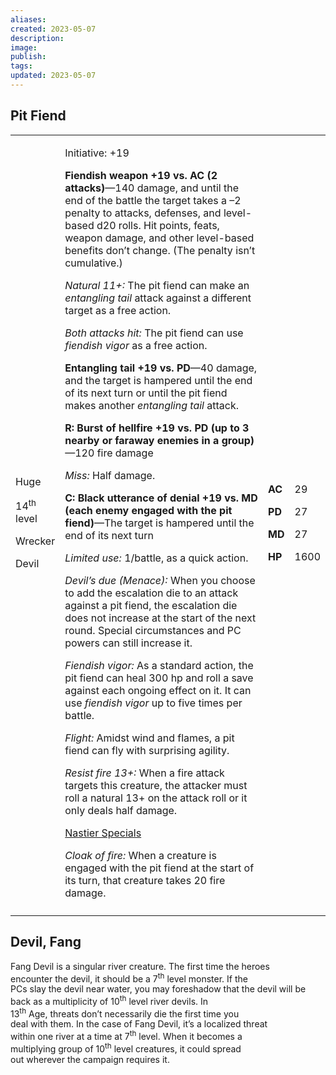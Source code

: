```yaml
---
aliases: 
created: 2023-05-07
description: 
image: 
publish: 
tags: 
updated: 2023-05-07
---
```


## Pit Fiend

<table>
<colgroup>
<col style="width: 15%" />
<col style="width: 71%" />
<col style="width: 5%" />
<col style="width: 7%" />
</colgroup>
<tbody>
<tr class="odd">
<td><p>Huge</p>
<p>14<sup>th</sup> level</p>
<p>Wrecker</p>
<p>Devil</p></td>
<td><p>Initiative: +19</p>
<p><strong>Fiendish weapon +19 vs. AC (2 attacks)</strong>—140 damage,
and until the end of the battle the target takes a –2 penalty to
attacks, defenses, and level-based d20 rolls. Hit points, feats, weapon
damage, and other level-based benefits don’t change. (The penalty isn’t
cumulative.)</p>
<p><em>Natural 11+:</em> The pit fiend can make an <em>entangling
tail</em> attack against a different target as a free action.</p>
<p><em>Both attacks hit:</em> The pit fiend can use <em>fiendish
vigor</em> as a free action.</p>
<p><strong>Entangling tail +19 vs. PD</strong>—40 damage, and the target
is hampered until the end of its next turn or until the pit fiend makes
another <em>entangling tail</em> attack.</p>
<p><strong>R: Burst of hellfire +19 vs. PD (up to 3 nearby or faraway
enemies in a group)</strong>—120 fire damage</p>
<p><em>Miss:</em> Half damage.</p>
<p><strong>C: Black utterance of denial +19 vs. MD (each enemy engaged
with the pit fiend)</strong>—The target is hampered until the end of its
next turn</p>
<p><em>Limited use:</em> 1/battle, as a quick action.</p>
<p><em>Devil’s due (Menace):</em> When you choose to add the escalation
die to an attack against a pit fiend, the escalation die does not
increase at the start of the next round. Special circumstances and PC
powers can still increase it.</p>
<p><em>Fiendish vigor:</em> As a standard action, the pit fiend can heal
300 hp and roll a save against each ongoing effect on it. It can use
<em>fiendish vigor</em> up to five times per battle.</p>
<p><em>Flight:</em> Amidst wind and flames, a pit fiend can fly with
surprising agility.</p>
<p><em>Resist fire 13+:</em> When a fire attack targets this creature,
the attacker must roll a natural 13+ on the attack roll or it only deals
half damage.</p>
<p><u>Nastier Specials</u></p>
<p><em>Cloak of fire:</em> When a creature is engaged with the pit fiend
at the start of its turn, that creature takes 20 fire damage.</p></td>
<td><p><strong>AC</strong></p>
<p><strong>PD</strong></p>
<p><strong>MD</strong></p>
<p><strong>HP</strong></p></td>
<td><p>29</p>
<p>27</p>
<p>27</p>
<p>1600</p></td>
</tr>
<tr class="even">
<td></td>
<td></td>
<td></td>
<td></td>
</tr>
</tbody>
</table>

## Devil, Fang

Fang Devil is a singular river creature. The first time the heroes  
encounter the devil, it should be a 7<sup>th</sup> level monster. If the  
PCs slay the devil near water, you may foreshadow that the devil will be  
back as a multiplicity of 10<sup>th</sup> level river devils. In  
13<sup>th</sup> Age, threats don’t necessarily die the first time you  
deal with them. In the case of Fang Devil, it’s a localized threat  
within one river at a time at 7<sup>th</sup> level. When it becomes a  
multiplying group of 10<sup>th</sup> level creatures, it could spread  
out wherever the campaign requires it.

